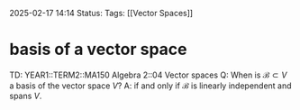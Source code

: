2025-02-17 14:14
Status: 
Tags: [[Vector Spaces]]
# basis of a vector space

TD: YEAR1::TERM2::MA150 Algebra 2::04 Vector spaces 
Q: When is $\mathcal B \subset V$ a basis of the vector space $V$?
A: if and only if $\mathcal{B}$ is linearly independent and spans $V$.
<!--ID: 1739801777092-->
